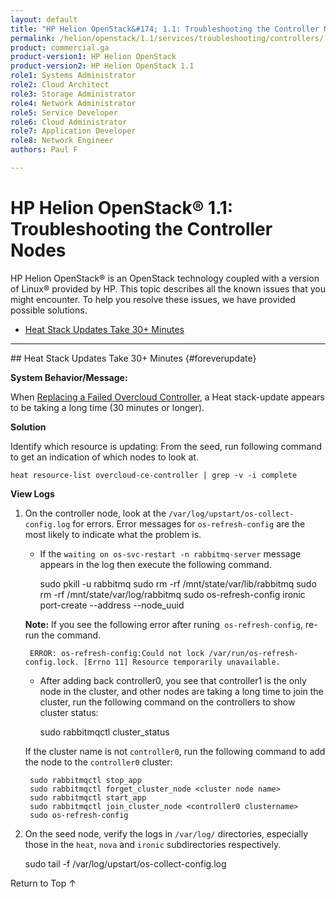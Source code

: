 ```yaml
---
layout: default
title: "HP Helion OpenStack&#174; 1.1: Troubleshooting the Controller Nodes"
permalink: /helion/openstack/1.1/services/troubleshooting/controllers/
product: commercial.ga
product-version1: HP Helion OpenStack
product-version2: HP Helion OpenStack 1.1
role1: Systems Administrator 
role2: Cloud Architect 
role3: Storage Administrator 
role4: Network Administrator 
role5: Service Developer 
role6: Cloud Administrator 
role7: Application Developer 
role8: Network Engineer 
authors: Paul F

---
```

<!--PUBLISHED-->

<script>

function PageRefresh {
onLoad="window.refresh"
}

PageRefresh();

</script>
<!--

<p style="font-size: small;"> <a href="/helion/openstack/1.1/services/object/overview/">&#9664; PREV</a> | <a href="/helion/openstack/1.1/services/overview/">&#9650; UP</a> | <a href="/helion/openstack/1.1/services/reporting/overview/"> NEXT &#9654</a> </p> -->

# HP Helion OpenStack&#174; 1.1: Troubleshooting the Controller Nodes

HP Helion OpenStack&#174; is an OpenStack technology coupled with a version of Linux&#174; provided by HP. This topic describes all the known issues that you might encounter. To help you resolve these issues, we have provided possible solutions.

- [Heat Stack Updates Take 30+ Minutes](#foreverupdate)
<!-- [After Updating, Cinder Create and Backups Fail](#failcinder)-->

<hr />
## Heat Stack Updates Take 30+ Minutes {#foreverupdate}

**System Behavior/Message:**

When [Replacing a Failed Overcloud Controller](/helion/openstack/1.1/removing/failedovercloud/), a Heat stack-update appears to be taking a long time (30 minutes or longer).

**Solution**

Identify which resource is updating: From the seed, run following command to get an indication of which nodes to look at.

	heat resource-list overcloud-ce-controller | grep -v -i complete

**View Logs** 

1. On the controller node, look at the `/var/log/upstart/os-collect-config.log` for errors. Error messages for `os-refresh-config` are the most likely to indicate what the problem is.

	* If the `waiting on os-svc-restart -n rabbitmq-server` message appears in the log then execute the following command.

		sudo pkill -u rabbitmq
		sudo rm -rf /mnt/state/var/lib/rabbitmq
		sudo rm -rf /mnt/state/var/log/rabbitmq
		sudo os-refresh-config
		ironic port-create --address <MAC> --node_uuid <UUID>

	**Note:** If you see the following error after runing` os-refresh-config`, re-run the command.

		ERROR: os-refresh-config:Could not lock /var/run/os-refresh-config.lock. [Errno 11] Resource temporarily unavailable.

	* After adding back controller0, you see that controller1 is the only node in the cluster, and other nodes are taking a long time to join the cluster, run the following command on the controllers to show cluster status:

		sudo rabbitmqctl cluster_status

	If the cluster name is not `controller0`, run the following command to add the node to the `controller0` cluster:

		sudo rabbitmqctl stop_app
		sudo rabbitmqctl forget_cluster_node <cluster node name>
		sudo rabbitmqctl start_app
		sudo rabbitmqctl join_cluster_node <controller0 clustername>
		sudo os-refresh-config

2. On the seed node, verify the logs in `/var/log/` directories, especially those in the `heat`, `nova` and `ironic` subdirectories respectively.

	sudo tail -f /var/log/upstart/os-collect-config.log


<!-- ## After Updating, Cinder Create and Backups Fail {#failcinder}

After updating to HP Helion OpenStack 1.1, Cinder [backup](#backupfail) and Cinder [create volume from image](#volumefail) (bootable volume) fail. 

This indicates that ISCSI authentication is failing on controller0. The work-around is to migrate the cinder-volume service to another node and then stop the Cinder Backup service on controller0.

###Fails to Create Volume {#volumefail}

For example, the following command resulted in a volume with the status 'error'

    cinder create -??-image-id eeecc4aa-8a99-447d-848f-c40f4af0d606 -??-availability-zone nova -??-display-name bv_deb_001 -??-display_description bv_deb_001 20
    +=====================+======================================+
    |       Property      |                Value                 |
    +=====================+======================================+
    |     attachments     |                  []                  |
    |  availability_zone  |                 nova                 |
    |       bootable      |                false                 |
    |      created_at     |      2015-02-21T19:44:20.394735      |
    | display_description |              bv_deb_001              |
    |     display_name    |              bv_deb_001              |
    |      encrypted      |                False                 |
    |          id         | 0260a9e1-2e4a-444f-81d7-867f63f23fe9 |
    |       image_id      | eeecc4aa-8a99-447d-848f-c40f4af0d606 |
    |       metadata      |                  {}                  |
    |         size        |                  20                  |
    |     snapshot_id     |                 None                 |
    |     source_volid    |                 None                 |
    |        status       |               creating               |
    |     volume_type     |                 None                 |
    +=====================+======================================+
    
    $ cinder list
    +======================================+========+==============+======+============-+=========-+============-+
    |                  ID                  | Status | Display Name | Size | Volume Type | Bootable | Attached to |
    +======================================+========+==============+======+============-+=========-+============-+
    | 0260a9e1-2e4a-444f-81d7-867f63f23fe9 | error  |  bv_deb_001  |  20  |     None    |  false   |             |
    +======================================+========+==============+======+============-+=========-+============-+

If this error message occurs, **confirm** that the cause is an ISCSI error.

1. Search for the following string in */var/log/cinder/cinder-volume.log* on controller0:

        grep 'Failed to copy image <image-id> to volume: <volume-id>, error: iscsiadm: No session found.' /var/log/cinder/cinder-volume.log
        2015-02-23 13:46:01.415 21650 ERROR cinder.volume.flows.manager.create_volume [req-918f993f-5456-4eba-a266-67a638e9aa99 9f5ec59efa57483aad14b20378091195 c4b1111b613c4454a4cb3101ac420f54 - - -] Failed to copy image eeecc4aa-8a99-447d-848f-c40f4af0d606 to volume: 0260a9e1-2e4a-444f-81d7-867f63f23fe9, error: iscsiadm: No session found.

2. If the string is found, [failover the cinder-volume manager](/helion/openstack/high-availability/#cinder-volume) from controller0 to controller1. 
3. Stop the cinder-volume service on controller0.

        sudo service cinder-volume stop
        sudo os-svc-enable-upstart cinder-volume disable


4. Start the cinder-volume service on controller1.
 
        sudo os-svc-enable-upstart cinder-volume enable
        sudo service cinder-volume start

###Backup Fails {#backupfail}

In the case of Cinder volume backups, the following command may result in a volume backup with the status 'error'

    cinder backup-create -??-display-name test10-backup001 dce6491b-87b9-4ccf-89bf-d38540a72
    +===========+======================================+
    |  Property |                Value                 |
    +===========+======================================+
    |     id    | a4ae0286-ba48-4d28-a6b2-4a0022c1f46b |
    |    name   |           test10-backup001           |
    | volume_id | dce6491b-87b9-4ccf-89bf-d38540a72580 |
    +===========+======================================+
    
    cinder backup-list
    +======================================+======================================+===========+==================+======+==============+===============+
    |                  ID                  |              Volume ID               |   Status  |       Name       | Size | Object Count |   Container   |
    +======================================+======================================+===========+==================+======+==============+===============+
    | a4ae0286-ba48-4d28-a6b2-4a0022c1f46b | dce6491b-87b9-4ccf-89bf-d38540a72580 |   error   | test10-backup001 |  10  |     None     |      None     |
    +======================================+======================================+===========+==================+======+==============+===============+
    

If this error occurs, **confirm** that the cause is an ISCSI error.

1. Search the /var/log/cinder/cinder-backup.log on **each** of the controller nodes.

        grep 'Unexpected error while running command' /var/log/cinder/cinder-backup.log | grep <volume-id> | grep 'iscsiadm: No session found'

2. If you find that the error is present on a controller node, stop the cinder-backup service on that node.
    
        sudo service cinder-backup stop

<hr />
-->

<a href="#top" style="padding:14px 0px 14px 0px; text-decoration: none;"> Return to Top &#8593;</a>


